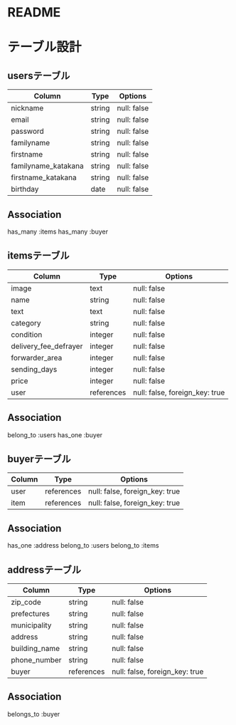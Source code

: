 # README

# テーブル設計

## usersテーブル

| Column              | Type    | Options     |
| ------------------- | ------- | ----------- |
| nickname            | string  | null: false |
| email               | string  | null: false |
| password            | string  | null: false |
| familyname          | string  | null: false |
| firstname           | string  | null: false |
| familyname_katakana | string  | null: false |
| firstname_katakana  | string  | null: false |
| birthday            | date    | null: false |


## Association

has_many :items
has_many :buyer

## itemsテーブル

| Column                | Type       | Options                        |
| --------------------- | ---------- | ------------------------------ |
| image                 | text       | null: false                    |
| name                  | string     | null: false                    |
| text                  | text       | null: false                    |
| category              | string     | null: false                    |
| condition             | integer    | null: false                    |
| delivery_fee_defrayer | integer    | null: false                    |
| forwarder_area        | integer    | null: false                    |
| sending_days          | integer    | null: false                    |
| price                 | integer    | null: false                    |
| user                  | references | null: false, foreign_key: true |

## Association

belong_to :users
has_one    :buyer

## buyerテーブル

| Column          | Type       | Options                        |
| --------------- | ---------- | ------------------------------ |
| user            | references | null: false, foreign_key: true |
| item            | references | null: false, foreign_key: true |

## Association
has_one    :address
belong_to :users
belong_to :items

## addressテーブル

| Column        | Type       | Options                        |
| ------------- | ---------- | ------------------------------ |
| zip_code      | string     | null: false                    |
| prefectures   | string     | null: false                    |
| municipality  | string     | null: false                    |
| address       | string     | null: false                    |
| building_name | string     | null: false                    |
| phone_number  | string     | null: false                    |
| buyer         | references | null: false, foreign_key: true |

## Association
belongs_to :buyer
